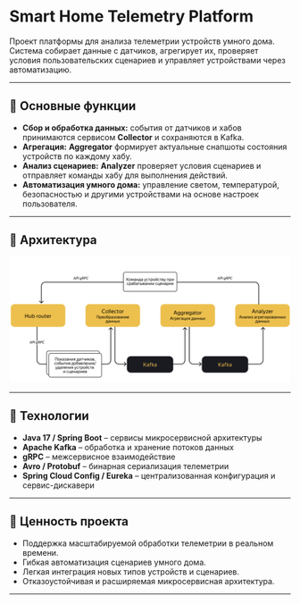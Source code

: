 # Smart Home Telemetry Platform

Проект платформы для анализа телеметрии устройств умного дома. Система собирает данные с датчиков, агрегирует их, проверяет условия пользовательских сценариев и управляет устройствами через автоматизацию.

---

## 🔹 Основные функции

- **Сбор и обработка данных:** события от датчиков и хабов принимаются сервисом **Collector** и сохраняются в Kafka.
- **Агрегация:** **Aggregator** формирует актуальные снапшоты состояния устройств по каждому хабу.
- **Анализ сценариев:** **Analyzer** проверяет условия сценариев и отправляет команды хабу для выполнения действий.
- **Автоматизация умного дома:** управление светом, температурой, безопасностью и другими устройствами на основе настроек пользователя.

---

## 🔹 Архитектура

![Архитектура платформы](images/architecture.png)

---

## 🔹 Технологии

- **Java 17 / Spring Boot** – сервисы микросервисной архитектуры
- **Apache Kafka** – обработка и хранение потоков данных
- **gRPC** – межсервисное взаимодействие
- **Avro / Protobuf** – бинарная сериализация телеметрии
- **Spring Cloud Config / Eureka** – централизованная конфигурация и сервис-дискавери

---

## 🔹 Ценность проекта

- Поддержка масштабируемой обработки телеметрии в реальном времени.
- Гибкая автоматизация сценариев умного дома.
- Легкая интеграция новых типов устройств и сценариев.
- Отказоустойчивая и расширяемая микросервисная архитектура.

---
